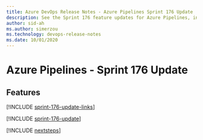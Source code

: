 ```yaml
---
title: Azure DevOps Release Notes - Azure Pipelines Sprint 176 Update
description: See the Sprint 176 feature updates for Azure Pipelines, including next steps.
author: sid-ah
ms.author: simerzou
ms.technology: devops-release-notes
ms.date: 10/01/2020
---
```


# Azure Pipelines - Sprint 176 Update

## Features

[!INCLUDE [sprint-176-update-links](../includes/pipelines/sprint-176-update-links.md)]

[!INCLUDE [sprint-176-update](../includes/pipelines/sprint-176-update.md)]

[!INCLUDE [nextsteps](../includes/nextsteps.md)]
